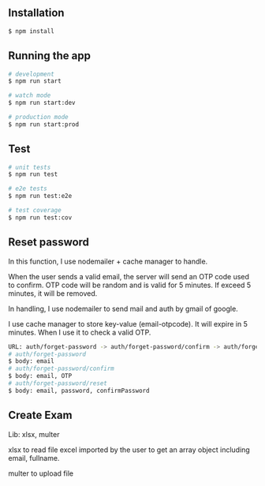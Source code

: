 ## Installation

```bash
$ npm install
```

## Running the app

```bash
# development
$ npm run start

# watch mode
$ npm run start:dev

# production mode
$ npm run start:prod
```

## Test

```bash
# unit tests
$ npm run test

# e2e tests
$ npm run test:e2e

# test coverage
$ npm run test:cov
```

## Reset password
In this function, I use nodemailer + cache manager to handle.

When the user sends a valid email, the server will send an OTP code used to confirm. OTP code will be random and is valid for 5 minutes. If exceed 5 minutes, it will be removed.

In handling, I use nodemailer to send mail and auth by gmail of google.

I use cache manager to store key-value (email-otpcode). It will expire in 5 minutes. When I use it to check a valid OTP.
```bash
URL: auth/forget-password -> auth/forget-password/confirm -> auth/forget-password/reset
# auth/forget-password
$ body: email
# auth/forget-password/confirm
$ body: email, OTP
# auth/forget-password/reset
$ body: email, password, confirmPassword
```

## Create Exam
Lib: xlsx, multer

xlsx to read file excel imported by the user to get an array object including email, fullname. 

multer to upload file

